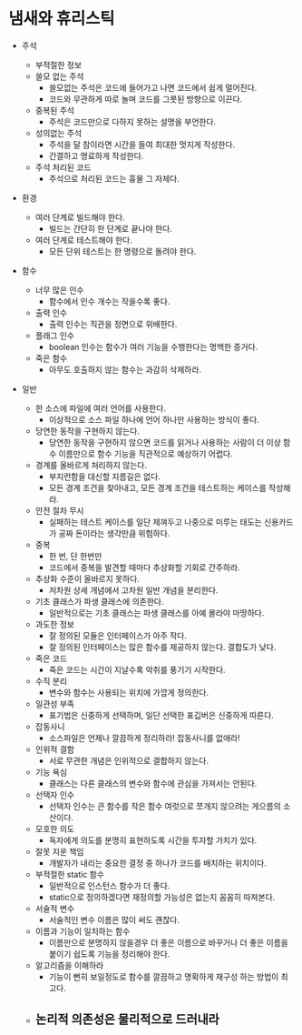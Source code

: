 # 냄새와 휴리스틱
 - 주석
   - 부적절한 정보
   - 쓸모 없는 주석
     - 쓸모없는 주석은 코드에 들어가고 나면 코드에서 쉽게 멀어진다.
     - 코드와 무관하게 따로 놀며 코드를 그릇된 방향으로 이끈다.
   - 중복된 주석
     - 주석은 코드만으로 다하지 못하는 설명을 부언한다.
   - 성의없는 주석
     - 주석을 달 참이라면 시간을 들여 최대한 멋지게 작성한다.
     - 간결하고 명료하게 작성한다.
   - 주석 처리된 코드
     - 주석으로 처리된 코드는 흉물 그 자체다.

 - 환경
   - 여러 단계로 빌드해야 한다.
     - 빌드는 간단히 한 단계로 끝나야 한다.
   - 여러 단계로 테스트해야 한다.
     - 모든 단위 테스트는 한 명령으로 돌려야 한다.
 - 함수
   - 너무 많은 인수
     - 함수에서 인수 개수는 작을수록 좋다.
   - 출력 인수
     - 출력 인수는 직관을 정면으로 위배한다.
   - 플래그 인수
     - boolean 인수는 함수가 여러 기능을 수행한다는 명백한 증거다.
   - 죽은 함수
     - 아무도 호출하지 않는 함수는 과감히 삭제하라.

 - 일반 
   - 한 소스에 파일에 여러 언어를 사용한다.
     - 이상적으로 소스 파일 하나에 언어 하나만 사용하는 방식이 좋다.
   - 당연한 동작을 구현하지 않는다.
     - 당연한 동작을 구현하지 않으면 코드를 읽거나 사용하는 사람이 더 이상 함수 이름만으로 함수 기능을 직관적으로 예상하기 어렵다.
   - 경계를 올바르게 처리하지 않는다.
     - 부지런함을 대신할 지름길은 없다.
     - 모든 경계 조건을 찾아내고, 모든 경계 조건을 테스트하는 케이스를 작성해라.
   - 안전 절차 무시
     - 실패하는 테스트 케이스를 일단 제껴두고 나중으로 미루는 태도는 신용카드가 공짜 돈이라는 생각만큼 위험하다.
   - 중복
     - 한 번, 단 한번만
     - 코드에서 중복을 발견할 때마다 추상화할 기회로 간주하라.
   - 추상화 수준이 올바르지 못하다.
     - 저차원 상세 개념에서 고차원 일반 개념을 분리한다.
   - 기초 클래스가 파생 클래스에 의존한다.
     - 일반적으로는 기초 클래스는 파생 클래스를 아예 몰라야 마땅하다.
   - 과도한 정보
     - 잘 정의된 모듈은 인터페이스가 아주 작다.
     - 잘 정의된 인터페이스는 많은 함수를 제공하지 않는다. 결합도가 낮다.
   - 죽은 코드
     - 죽은 코드는 시간이 지날수록 악취를 풍기기 시작한다.
   - 수직 분리
     - 변수와 함수는 사용되는 위치에 가깝게 정의한다.
   - 일관성 부족
     - 표기법은 신중하게 선택하며, 일단 선택한 표깁버은 신중하게 따른다.
   - 잡동사니
     - 소스파일은 언제나 깔끔하게 정리하라! 잡동사니를 없애라!
   - 인위적 결함
     - 서로 무관한 개념은 인위적으로 결합하지 않는다.
   - 기능 욕심
     - 클래스는 다른 클래스의 변수와 함수에 관심을 가져서는 안된다.
   - 선택자 인수
     - 선택자 인수는 큰 함수를 작은 함수 여럿으로 쪼개지 않으려는 게으름의 소산이다.
   - 모호한 의도
     - 독자에게 의도를 분명히 표현하도록 시간을 투자할 가치가 있다.
   - 잘못 지운 책임
     - 개발자가 내리는 중요한 결정 중 하나가 코드를 배치하는 위치이다.
   - 부적절한 static 함수
     - 일반적으로 인스턴스 함수가 더 좋다.
     - static으로 정의하겠다면 재정의할 가능성은 없는지 꼼꼼히 따져본다.
   - 서술적 변수
     - 서술적인 변수 이름은 많이 써도 괜찮다.
   - 이름과 기능이 일치하는 함수
     - 이름만으로 분명하지 않을경우 더 좋은 이름으로 바꾸거나 더 좋은 이름을 붙이기 쉽도록 기능을 정리해야 한다.
   - 알고리즘을 이해하라
     - 기능이 뻔히 보일정도로 함수를 깔끔하고 명확하게 재구성 하는 방법이 최고다.
   - 논리적 의존성은 물리적으로 드러내라
     - 
   



